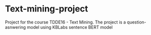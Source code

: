 # Text-mining-project
Project for the course TDDE16 - Text Mining. The project is a question-asnwering model using KBLabs sentence BERT model
